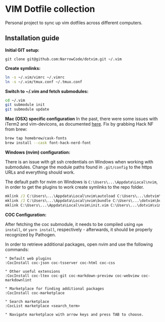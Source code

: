 # VIM Dotfile collection

Personal project to sync up vim dotfiles across different computers.

## Installation guide

**Initial GIT setup:**

  `git clone git@github.com:NarrowCode/dotvim.git ~/.vim`

**Create symlinks:**

  ```bash
  ln -s ~/.vim/vimrc ~/.vimrc
  ln -s ~/.vim/tmux.conf ~/.tmux.conf
  ```

**Switch to ~/.vim and fetch submodules:**

  ```bash
  cd ~/.vim
  git submodule init
  git submodule update
  ```

**Mac (OSX) specific configuration**
  In the past, there were some issues with iTerm2 and vim-devicons, as documented
  [here](https://github.com/ryanoasis/vim-devicons/issues/226).
  Fix by grabbing Hack NF from brew:

  ```bash
  brew tap homebrew/cask-fonts
  brew install --cask font-hack-nerd-font
  ```

**Windows (nvim) configuration:**

  There is an issue with git ssh credentials on Windows when working
  with submodules. Change the module paths found in `.git/config` to
  the https URLs and everything should work.

  The default path for nvim on Windows is `C:\Users\...\Appdata\Local\nvim`,
  in order to get the plugins to work create symlinks to the repo folder.

  ```bat
  mklink /J C:\Users\...\Appdata\Local\nvim\autoload C:\Users\...\dotvim\autoload
  mklink /J C:\Users\...\Appdata\Local\nvim\bundle C:\Users\...\dotvim\bundle
  mklink C:\Users\...\Appdata\Local\nvim\init.vim C:\Users\...\dotvim\vimrc
  ```

**COC Configuration:**

  After fetching the coc submodule, it needs to be compiled using `npm install`,
  or `yarn install`, respectively - afterwards, it should be properly recognized
  by Pathogen.

  In order to retrieve additional packages, open nvim and use the following 
  commands:
  ```vim
  " Default web plugins
  :CocInstall coc-json coc-tsserver coc-html coc-css

  " Other useful extensions
  :CocInstall coc-ltex coc-git coc-markdown-preview coc-webview coc-markdownlint

  " Marketplace for finding additional packages
  :CocInstall coc-marketplace

  " Search marketplace
  :CocList marketplace <search_term>

  " Navigate marketplace with arrow keys and press TAB to choose.
  ```
